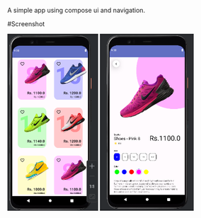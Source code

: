 A simple app using compose ui and navigation.


#Screenshot

<img src="/ss/ss1.png" height="400px"/>
<img src="/ss/ss2.png" height="400px"/>
